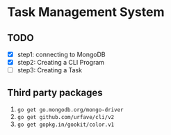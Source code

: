 # Task Management System

## TODO

- [X] step1: connecting to MongoDB
- [X] step2: Creating a CLI Program
- [ ] step3: Creating a Task

## Third party packages

1. `go get go.mongodb.org/mongo-driver`
2. `go get github.com/urfave/cli/v2`
3. `go get gopkg.in/gookit/color.v1`
